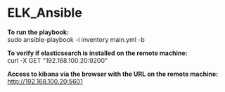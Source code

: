 # ELK_Ansible

**To run the playbook:</br>**
sudo ansible-playbook -i inventory main.yml -b

**To verify if elasticsearch is installed on the remote machine: </br>**
curl -X GET "192.168.100.20:9200"

**Access to kibana via the browser with the URL on the remote machine:</br>**
http://192.168.100.20:5601
